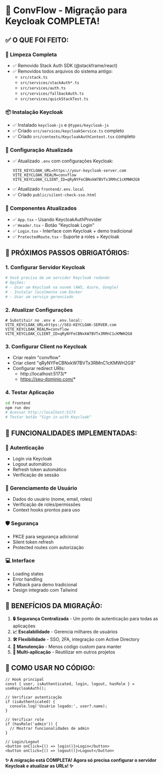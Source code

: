 # 🔐 ConvFlow - Migração para Keycloak COMPLETA! 

## ✅ **O QUE FOI FEITO:**

### 🧹 **Limpeza Completa**
- ✅ Removido Stack Auth SDK (@stackframe/react)
- ✅ Removidos todos arquivos do sistema antigo:
  - `src/stack.ts`
  - `src/services/stackAuth*.ts`
  - `src/services/auth.ts`
  - `src/services/fallbackAuth.ts`
  - `src/services/quickStackTest.ts`

### 📦 **Instalação Keycloak**
- ✅ Instalado `keycloak-js` e `@types/keycloak-js`
- ✅ Criado `src/services/keycloakService.ts` completo
- ✅ Criado `src/contexts/KeycloakAuthContext.tsx` completo

### 🔧 **Configuração Atualizada**
- ✅ Atualizado `.env` com configurações Keycloak:
  ```
  VITE_KEYCLOAK_URL=https://your-keycloak-server.com
  VITE_KEYCLOAK_REALM=convflow  
  VITE_KEYCLOAK_CLIENT_ID=qRyNYFeCBNxkW7BVTx3RMnC1cKMWH2G8
  ```
- ✅ Atualizado `frontend/.env.local` 
- ✅ Criado `public/silent-check-sso.html`

### 🔄 **Componentes Atualizados**
- ✅ `App.tsx` - Usando KeycloakAuthProvider
- ✅ `Header.tsx` - Botão "Keycloak Login"
- ✅ `Login.tsx` - Interface com Keycloak + demo tradicional
- ✅ `ProtectedRoute.tsx` - Suporte a roles + Keycloak

## 🚨 **PRÓXIMOS PASSOS OBRIGATÓRIOS:**

### 1. **Configurar Servidor Keycloak**
```bash
# Você precisa de um servidor Keycloak rodando
# Opções:
# - Usar um Keycloak na nuvem (AWS, Azure, Google)
# - Instalar localmente com Docker
# - Usar um serviço gerenciado
```

### 2. **Atualizar Configurações**
```env
# Substituir no .env e .env.local:
VITE_KEYCLOAK_URL=https://SEU-KEYCLOAK-SERVER.com
VITE_KEYCLOAK_REALM=convflow
VITE_KEYCLOAK_CLIENT_ID=qRyNYFeCBNxkW7BVTx3RMnC1cKMWH2G8
```

### 3. **Configurar Client no Keycloak**
- Criar realm "convflow"
- Criar client "qRyNYFeCBNxkW7BVTx3RMnC1cKMWH2G8"
- Configurar redirect URIs:
  - http://localhost:5173/*
  - https://seu-dominio.com/*

### 4. **Testar Aplicação**
```bash
cd frontend
npm run dev
# Acessar http://localhost:5173
# Testar botão "Sign in with Keycloak"
```

## 🎯 **FUNCIONALIDADES IMPLEMENTADAS:**

### 🔐 **Autenticação**
- Login via Keycloak
- Logout automático
- Refresh token automático
- Verificação de sessão

### 👤 **Gerenciamento de Usuário**
- Dados do usuário (nome, email, roles)
- Verificação de roles/permissões
- Context hooks prontos para uso

### 🛡️ **Segurança**
- PKCE para segurança adicional
- Silent token refresh
- Protected routes com autorização

### 💻 **Interface**
- Loading states
- Error handling
- Fallback para demo tradicional
- Design integrado com Tailwind

## 🎉 **BENEFÍCIOS DA MIGRAÇÃO:**

1. **🔒 Segurança Centralizada** - Um ponto de autenticação para todas as aplicações
2. **📈 Escalabilidade** - Gerencia milhares de usuários
3. **🛠️ Flexibilidade** - SSO, 2FA, integração com Active Directory
4. **🔧 Manutenção** - Menos código custom para manter
5. **📱 Multi-aplicação** - Reutilizar em outros projetos

## 📝 **COMO USAR NO CÓDIGO:**

```tsx
// Hook principal
const { user, isAuthenticated, login, logout, hasRole } = useKeycloakAuth();

// Verificar autenticação
if (isAuthenticated) {
  console.log('Usuário logado:', user?.name);
}

// Verificar role
if (hasRole('admin')) {
  // Mostrar funcionalidades de admin
}

// Login/Logout
<button onClick={() => login()}>Login</button>
<button onClick={() => logout()}>Logout</button>
```

**✨ A migração está COMPLETA! Agora só precisa configurar o servidor Keycloak e atualizar as URLs! ✨**
